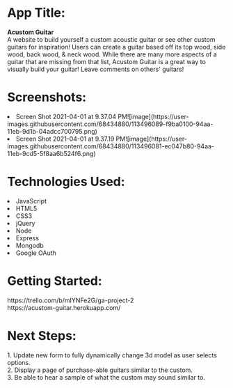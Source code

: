 <h1>App Title:</h1> 
  <strong>Acustom Guitar</strong> <br/>
  A website to build yourself a custom acoustic guitar or see other custom guitars for inspiration! Users can create a guitar based off its top wood, side wood, back wood, & neck wood. While there are many more aspects of a guitar that are missing from that list, Acustom Guitar is a great way to visually build your guitar! Leave comments on others' guitars!

<h1>Screenshots:</h1>
  <li>
    Screen Shot 2021-04-01 at 9.37.04 PM![image](https://user-images.githubusercontent.com/68434880/113496089-f9ba0100-94aa-11eb-9d1b-04adcc700795.png)
  </li>
  <li>
    Screen Shot 2021-04-01 at 9.37.19 PM![image](https://user-images.githubusercontent.com/68434880/113496081-ec047b80-94aa-11eb-9cd5-5f8aa6b524f6.png)
  </li>

<h1>Technologies Used:</h1>
  <li>JavaScript</li> 
  <li>HTML5</li> 
  <li>CSS3</li> 
  <li>jQuery</li> 
  <li>Node</li> 
  <li>Express</li> 
  <li>Mongodb</li> 
  <li>Google OAuth</li> 

<h1>Getting Started:</h1>
  https://trello.com/b/mIYNFe2G/ga-project-2 <br/>
  https://acustom-guitar.herokuapp.com/

<h1>Next Steps:</h1>
  1. Update new form to fully dynamically change 3d model as user selects options. <br/>
  2. Display a page of purchase-able guitars similar to the custom. <br/>
  3. Be able to hear a sample of what the custom may sound similar to. <br/>
